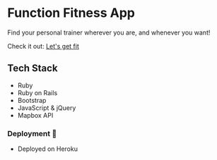 # Function Fitness App

Find your personal trainer wherever you are, and whenever you want!

Check it out: [Let's get fit](https://personal-trainer-kyledanny.herokuapp.com/)

## Tech Stack 
* Ruby
* Ruby on Rails
* Bootstrap
* JavaScript & jQuery
* Mapbox API

### Deployment :rocket:
* Deployed on Heroku 
